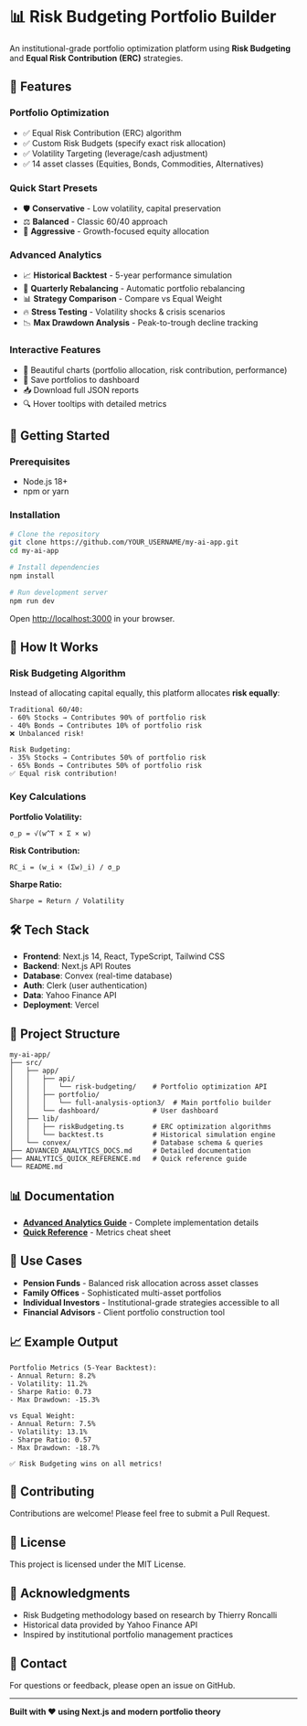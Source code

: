 # 📊 Risk Budgeting Portfolio Builder

An institutional-grade portfolio optimization platform using **Risk Budgeting** and **Equal Risk Contribution (ERC)** strategies.

## 🌟 Features

### **Portfolio Optimization**
- ✅ Equal Risk Contribution (ERC) algorithm
- ✅ Custom Risk Budgets (specify exact risk allocation)
- ✅ Volatility Targeting (leverage/cash adjustment)
- ✅ 14 asset classes (Equities, Bonds, Commodities, Alternatives)

### **Quick Start Presets**
- 🛡️ **Conservative** - Low volatility, capital preservation
- ⚖️ **Balanced** - Classic 60/40 approach
- 🚀 **Aggressive** - Growth-focused equity allocation

### **Advanced Analytics**
- 📈 **Historical Backtest** - 5-year performance simulation
- 🔄 **Quarterly Rebalancing** - Automatic portfolio rebalancing
- 📊 **Strategy Comparison** - Compare vs Equal Weight
- 🔥 **Stress Testing** - Volatility shocks & crisis scenarios
- 📉 **Max Drawdown Analysis** - Peak-to-trough decline tracking

### **Interactive Features**
- 🎨 Beautiful charts (portfolio allocation, risk contribution, performance)
- 💾 Save portfolios to dashboard
- 📥 Download full JSON reports
- 🔍 Hover tooltips with detailed metrics

## 🚀 Getting Started

### Prerequisites
- Node.js 18+ 
- npm or yarn

### Installation

```bash
# Clone the repository
git clone https://github.com/YOUR_USERNAME/my-ai-app.git
cd my-ai-app

# Install dependencies
npm install

# Run development server
npm run dev
```

Open [http://localhost:3000](http://localhost:3000) in your browser.

## 📖 How It Works

### **Risk Budgeting Algorithm**

Instead of allocating capital equally, this platform allocates **risk equally**:

```
Traditional 60/40:
- 60% Stocks → Contributes 90% of portfolio risk
- 40% Bonds → Contributes 10% of portfolio risk
❌ Unbalanced risk!

Risk Budgeting:
- 35% Stocks → Contributes 50% of portfolio risk
- 65% Bonds → Contributes 50% of portfolio risk
✅ Equal risk contribution!
```

### **Key Calculations**

**Portfolio Volatility:**
```
σ_p = √(w^T × Σ × w)
```

**Risk Contribution:**
```
RC_i = (w_i × (Σw)_i) / σ_p
```

**Sharpe Ratio:**
```
Sharpe = Return / Volatility
```

## 🛠️ Tech Stack

- **Frontend**: Next.js 14, React, TypeScript, Tailwind CSS
- **Backend**: Next.js API Routes
- **Database**: Convex (real-time database)
- **Auth**: Clerk (user authentication)
- **Data**: Yahoo Finance API
- **Deployment**: Vercel

## 📂 Project Structure

```
my-ai-app/
├── src/
│   ├── app/
│   │   ├── api/
│   │   │   └── risk-budgeting/    # Portfolio optimization API
│   │   ├── portfolio/
│   │   │   └── full-analysis-option3/  # Main portfolio builder
│   │   └── dashboard/             # User dashboard
│   ├── lib/
│   │   ├── riskBudgeting.ts       # ERC optimization algorithms
│   │   └── backtest.ts            # Historical simulation engine
│   └── convex/                    # Database schema & queries
├── ADVANCED_ANALYTICS_DOCS.md     # Detailed documentation
├── ANALYTICS_QUICK_REFERENCE.md   # Quick reference guide
└── README.md
```

## 📊 Documentation

- **[Advanced Analytics Guide](./ADVANCED_ANALYTICS_DOCS.md)** - Complete implementation details
- **[Quick Reference](./ANALYTICS_QUICK_REFERENCE.md)** - Metrics cheat sheet

## 🎯 Use Cases

- **Pension Funds** - Balanced risk allocation across asset classes
- **Family Offices** - Sophisticated multi-asset portfolios
- **Individual Investors** - Institutional-grade strategies accessible to all
- **Financial Advisors** - Client portfolio construction tool

## 📈 Example Output

```
Portfolio Metrics (5-Year Backtest):
- Annual Return: 8.2%
- Volatility: 11.2%
- Sharpe Ratio: 0.73
- Max Drawdown: -15.3%

vs Equal Weight:
- Annual Return: 7.5%
- Volatility: 13.1%
- Sharpe Ratio: 0.57
- Max Drawdown: -18.7%

✅ Risk Budgeting wins on all metrics!
```

## 🤝 Contributing

Contributions are welcome! Please feel free to submit a Pull Request.

## 📄 License

This project is licensed under the MIT License.

## 🙏 Acknowledgments

- Risk Budgeting methodology based on research by Thierry Roncalli
- Historical data provided by Yahoo Finance API
- Inspired by institutional portfolio management practices

## 📧 Contact

For questions or feedback, please open an issue on GitHub.

---

**Built with ❤️ using Next.js and modern portfolio theory**